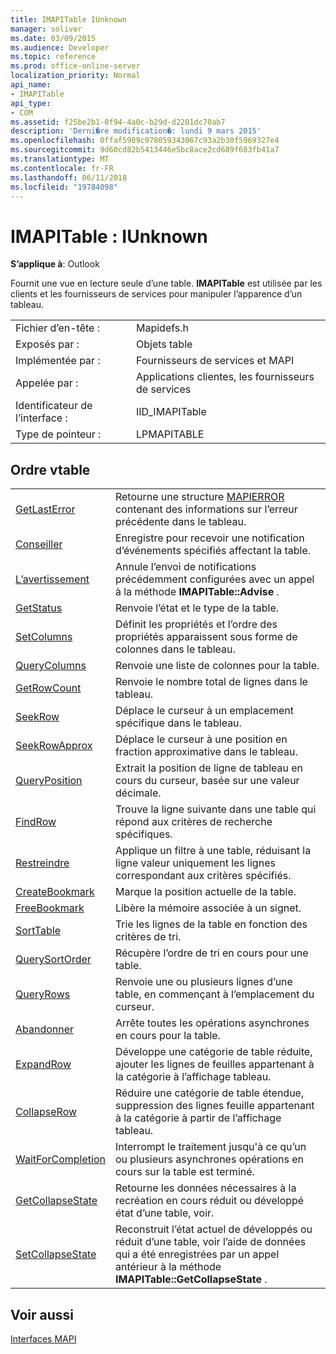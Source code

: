 ```yaml
---
title: IMAPITable IUnknown
manager: soliver
ms.date: 03/09/2015
ms.audience: Developer
ms.topic: reference
ms.prod: office-online-server
localization_priority: Normal
api_name:
- IMAPITable
api_type:
- COM
ms.assetid: f25be2b1-0f94-4a0c-b29d-d2201dc70ab7
description: 'Derni�re modification�: lundi 9 mars 2015'
ms.openlocfilehash: 0ffaf5909c978059343067c93a2b30f5969327e4
ms.sourcegitcommit: 9d60cd82b5413446e5bc8ace2cd689f683fb41a7
ms.translationtype: MT
ms.contentlocale: fr-FR
ms.lasthandoff: 06/11/2018
ms.locfileid: "19784098"
---
```

# <a name="imapitable--iunknown"></a>IMAPITable : IUnknown

  
  
**S’applique à**: Outlook 
  
Fournit une vue en lecture seule d’une table. **IMAPITable** est utilisée par les clients et les fournisseurs de services pour manipuler l’apparence d’un tableau. 
  
|||
|:-----|:-----|
|Fichier d’en-tête :  <br/> |Mapidefs.h  <br/> |
|Exposés par :  <br/> |Objets table  <br/> |
|Implémentée par :  <br/> |Fournisseurs de services et MAPI  <br/> |
|Appelée par :  <br/> |Applications clientes, les fournisseurs de services  <br/> |
|Identificateur de l’interface :  <br/> |IID_IMAPITable  <br/> |
|Type de pointeur :  <br/> |LPMAPITABLE  <br/> |
   
## <a name="vtable-order"></a>Ordre vtable

|||
|:-----|:-----|
|[GetLastError](imapitable-getlasterror.md) <br/> |Retourne une structure [MAPIERROR](mapierror.md) contenant des informations sur l’erreur précédente dans le tableau.  <br/> |
|[Conseiller](imapitable-advise.md) <br/> |Enregistre pour recevoir une notification d’événements spécifiés affectant la table.  <br/> |
|[L’avertissement](imapitable-unadvise.md) <br/> |Annule l’envoi de notifications précédemment configurées avec un appel à la méthode **IMAPITable::Advise** .  <br/> |
|[GetStatus](imapitable-getstatus.md) <br/> |Renvoie l’état et le type de la table.  <br/> |
|[SetColumns](imapitable-setcolumns.md) <br/> |Définit les propriétés et l’ordre des propriétés apparaissent sous forme de colonnes dans le tableau.  <br/> |
|[QueryColumns](imapitable-querycolumns.md) <br/> |Renvoie une liste de colonnes pour la table.  <br/> |
|[GetRowCount](imapitable-getrowcount.md) <br/> |Renvoie le nombre total de lignes dans le tableau.  <br/> |
|[SeekRow](imapitable-seekrow.md) <br/> |Déplace le curseur à un emplacement spécifique dans le tableau.  <br/> |
|[SeekRowApprox](imapitable-seekrowapprox.md) <br/> |Déplace le curseur à une position en fraction approximative dans le tableau.  <br/> |
|[QueryPosition](imapitable-queryposition.md) <br/> |Extrait la position de ligne de tableau en cours du curseur, basée sur une valeur décimale.  <br/> |
|[FindRow](imapitable-findrow.md) <br/> |Trouve la ligne suivante dans une table qui répond aux critères de recherche spécifiques.  <br/> |
|[Restreindre](imapitable-restrict.md) <br/> |Applique un filtre à une table, réduisant la ligne valeur uniquement les lignes correspondant aux critères spécifiés.  <br/> |
|[CreateBookmark](imapitable-createbookmark.md) <br/> |Marque la position actuelle de la table.  <br/> |
|[FreeBookmark](imapitable-freebookmark.md) <br/> |Libère la mémoire associée à un signet.  <br/> |
|[SortTable](imapitable-sorttable.md) <br/> |Trie les lignes de la table en fonction des critères de tri.  <br/> |
|[QuerySortOrder](imapitable-querysortorder.md) <br/> |Récupère l’ordre de tri en cours pour une table.  <br/> |
|[QueryRows](imapitable-queryrows.md) <br/> |Renvoie une ou plusieurs lignes d’une table, en commençant à l’emplacement du curseur.  <br/> |
|[Abandonner](imapitable-abort.md) <br/> |Arrête toutes les opérations asynchrones en cours pour la table.  <br/> |
|[ExpandRow](imapitable-expandrow.md) <br/> |Développe une catégorie de table réduite, ajouter les lignes de feuilles appartenant à la catégorie à l’affichage tableau.  <br/> |
|[CollapseRow](imapitable-collapserow.md) <br/> |Réduire une catégorie de table étendue, suppression des lignes feuille appartenant à la catégorie à partir de l’affichage tableau.  <br/> |
|[WaitForCompletion](imapitable-waitforcompletion.md) <br/> |Interrompt le traitement jusqu'à ce qu’un ou plusieurs asynchrones opérations en cours sur la table est terminé.  <br/> |
|[GetCollapseState](imapitable-getcollapsestate.md) <br/> |Retourne les données nécessaires à la recréation en cours réduit ou développé état d’une table, voir.  <br/> |
|[SetCollapseState](imapitable-setcollapsestate.md) <br/> |Reconstruit l’état actuel de développés ou réduit d’une table, voir l’aide de données qui a été enregistrées par un appel antérieur à la méthode **IMAPITable::GetCollapseState** .  <br/> |
   
## <a name="see-also"></a>Voir aussi



[Interfaces MAPI](mapi-interfaces.md)

